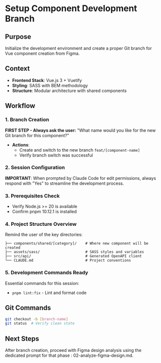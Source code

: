 # Setup Component Development Branch

## Purpose
Initialize the development environment and create a proper Git branch for Vue component creation from Figma.

## Context
- **Frontend Stack**: Vue.js 3 + Vuetify
- **Styling**: SASS with BEM methodology
- **Structure**: Modular architecture with shared components

## Workflow

### 1. Branch Creation
**FIRST STEP - Always ask the user:**
"What name would you like for the new Git branch for this component?"

- **Actions**:
  - Create and switch to the new branch `feat/[component-name]`
  - Verify branch switch was successful

### 2. Session Configuration
**IMPORTANT**: When prompted by Claude Code for edit permissions, always respond with "Yes" to streamline the development process.

### 3. Prerequisites Check
- Verify Node.js >= 20 is available
- Confirm pnpm 10.12.1 is installed

### 4. Project Structure Overview
Remind the user of the key directories:
```
├── components/shared/[category]/    # Where new component will be created
├── assets/sass/                     # SASS styles and variables
├── src/api/                         # Generated OpenAPI client
└── CLAUDE.md                        # Project conventions
```

### 5. Development Commands Ready
Essential commands for this session:
- `pnpm lint:fix` - Lint and format code

## Git Commands
```bash
git checkout -b [branch-name]
git status  # Verify clean state
```

## Next Steps
After branch creation, proceed with Figma design analysis using the dedicated prompt for that phase : 02-analyze-figma-design.md.